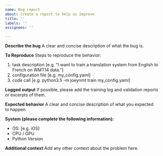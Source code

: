```yaml
---
name: Bug report
about: Create a report to help us improve
title: ''
labels: ''
assignees: ''

---
```


**Describe the bug**
A clear and concise description of what the bug is.

**To Reproduce**
Steps to reproduce the behavior:
1. task description [e.g. "I want to train a translation system from English to French on WMT14 data."]
2. configuration file [e.g. my_config.yaml]
3. code call [e.g. python3.5 -m joeynmt train my_config.yaml]

**Logged output**
If possible, please add the training log and validation reports or excerpts of them.

**Expected behavior**
A clear and concise description of what you expected to happen.

**System (please complete the following information):**
 - OS: [e.g. iOS]
 - CPU / GPU
 - Python Version

**Additional context**
Add any other context about the problem here.
